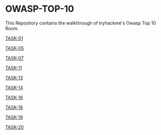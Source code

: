 # OWASP-TOP-10
This Repository contains the walkthrough of tryhackme's Owasp Top 10 Room.

[TASK-01](https://github.com/effaaykhan/OWASP-TOP-10/blob/main/Task-1%3A%20Introduction)


[TASK-05](https://github.com/effaaykhan/OWASP-TOP-10/blob/main/Task-5%20COMMAND%20INJECTION)


[TASK-07](https://github.com/effaaykhan/OWASP-TOP-10/blob/main/TASK-7%3A%20Broken%20Authentication)


[TASK-11](https://github.com/effaaykhan/OWASP-TOP-10/blob/main/Task-11%3A%20Sensitive%20Data%20Exposure)


[TASK-13](https://github.com/effaaykhan/OWASP-TOP-10/blob/main/Task-13%3A%20XML%20Entity)


[TASK-14](https://github.com/effaaykhan/OWASP-TOP-10/blob/main/Task-14%3A%20XML%20External%20Entity%20-%20DTD)


[TASK-16](https://github.com/effaaykhan/OWASP-TOP-10-Tryhackme-/blob/main/Task-16%3A%20XML%20External%20Entity%20-%20Exploiting)


[TASK-18](https://github.com/effaaykhan/OWASP-TOP-10-Tryhackme-/blob/main/Task-18%3A%20Broken%20Access%20Control%20(IDOR%20Challenge))


[TASK-19](https://github.com/effaaykhan/OWASP-TOP-10-Tryhackme-/blob/main/Task-19%3A%20Security%20Misconfiguration)


[TASK-20](https://github.com/effaaykhan/OWASP-TOP-10-Tryhackme-/blob/main/Task-20%3A%20Cross-Site%20Scripting)
